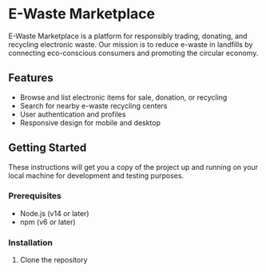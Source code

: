 # E-Waste Marketplace

E-Waste Marketplace is a platform for responsibly trading, donating, and recycling electronic waste. Our mission is to reduce e-waste in landfills by connecting eco-conscious consumers and promoting the circular economy.

## Features

- Browse and list electronic items for sale, donation, or recycling
- Search for nearby e-waste recycling centers
- User authentication and profiles
- Responsive design for mobile and desktop

## Getting Started

These instructions will get you a copy of the project up and running on your local machine for development and testing purposes.

### Prerequisites

- Node.js (v14 or later)
- npm (v6 or later)

### Installation

1. Clone the repository

